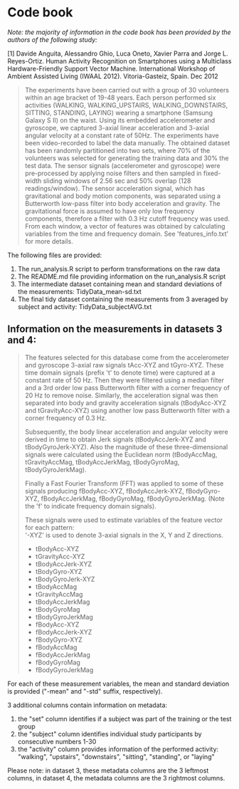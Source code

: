 # Code book

_Note: the majority of information in the code book has been provided by the authors of the following study:_

[1] Davide Anguita, Alessandro Ghio, Luca Oneto, Xavier Parra and Jorge L. Reyes-Ortiz. Human Activity Recognition on Smartphones using a Multiclass Hardware-Friendly Support Vector Machine. International Workshop of Ambient Assisted Living (IWAAL 2012). Vitoria-Gasteiz, Spain. Dec 2012

>The experiments have been carried out with a group of 30 volunteers within an age bracket of 19-48 years. Each person performed six activities (WALKING, WALKING_UPSTAIRS, WALKING_DOWNSTAIRS, SITTING, STANDING, LAYING) wearing a smartphone (Samsung Galaxy S II) on the waist. Using its embedded accelerometer and gyroscope, we captured 3-axial linear acceleration and 3-axial angular velocity at a constant rate of 50Hz. The experiments have been video-recorded to label the data manually. The obtained dataset has been randomly partitioned into two sets, where 70% of the volunteers was selected for generating the training data and 30% the test data. 
>The sensor signals (accelerometer and gyroscope) were pre-processed by applying noise filters and then sampled in fixed-width sliding windows of 2.56 sec and 50% overlap (128 readings/window). The sensor acceleration signal, which has gravitational and body motion components, was separated using a Butterworth low-pass filter into body acceleration and gravity. The gravitational force is assumed to have only low frequency components, therefore a filter with 0.3 Hz cutoff frequency was used. From each window, a vector of features was obtained by calculating variables from the time and frequency domain. See 'features_info.txt' for more details. 

The following files are provided:
1. The run_analysis.R script to perform transformations on the raw data
2. The README.md file providing information on the run_analysis.R script
3. The intermediate dataset containing mean and standard deviations of the measurements: TidyData_mean-sd.txt
4. The final tidy dataset containing the measurements from 3 averaged by subject and activity: TidyData_subjectAVG.txt

Information on the measurements in datasets 3 and 4:
---------------
>The features selected for this database come from the accelerometer and gyroscope 3-axial raw signals tAcc-XYZ and tGyro-XYZ. These time domain signals (prefix 't' to denote time) were captured at a constant rate of 50 Hz. Then they were filtered using a median filter and a 3rd order low pass Butterworth filter with a corner frequency of 20 Hz to remove noise. Similarly, the acceleration signal was then separated into body and gravity acceleration signals (tBodyAcc-XYZ and tGravityAcc-XYZ) using another low pass Butterworth filter with a corner frequency of 0.3 Hz. 
>
>Subsequently, the body linear acceleration and angular velocity were derived in time to obtain Jerk signals (tBodyAccJerk-XYZ and tBodyGyroJerk-XYZ). Also the magnitude of these three-dimensional signals were calculated using the Euclidean norm (tBodyAccMag, tGravityAccMag, tBodyAccJerkMag, tBodyGyroMag, tBodyGyroJerkMag). 
>
>Finally a Fast Fourier Transform (FFT) was applied to some of these signals producing fBodyAcc-XYZ, fBodyAccJerk-XYZ, fBodyGyro-XYZ, fBodyAccJerkMag, fBodyGyroMag, fBodyGyroJerkMag. (Note the 'f' to indicate frequency domain signals). 
>
>These signals were used to estimate variables of the feature vector for each pattern:  
'-XYZ' is used to denote 3-axial signals in the X, Y and Z directions.
>
>* tBodyAcc-XYZ
>* tGravityAcc-XYZ
>* tBodyAccJerk-XYZ
>* tBodyGyro-XYZ
>* tBodyGyroJerk-XYZ
>* tBodyAccMag
>* tGravityAccMag
>* tBodyAccJerkMag
>* tBodyGyroMag
>* tBodyGyroJerkMag
>* fBodyAcc-XYZ
>* fBodyAccJerk-XYZ
>* fBodyGyro-XYZ
>* fBodyAccMag
>* fBodyAccJerkMag
>* fBodyGyroMag
>* fBodyGyroJerkMag


For each of these measurement variables, the mean and standard deviation is provided ("-mean" and "-std" suffix, respectively). 

3 additional columns contain information on metadata:
1. the "set" column identifies if a subject was part of the training or the test group
2. the "subject" column identifies individual study participants by consecutive numbers 1-30
3. the "activity" column provides information of the performed activity: "walking", "upstairs", "downstairs", "sitting", "standing", or "laying"

Please note: in dataset 3, these metadata columns are the 3 leftmost columns, in dataset 4, the metadata columns are the 3 rightmost columns.
